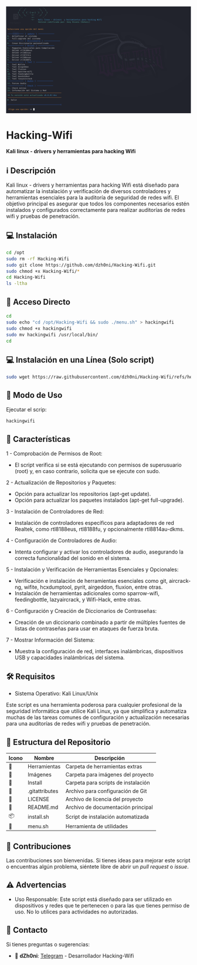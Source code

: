 ﻿![logo](https://github.com/AAAAAEXQOSyIpN2JZ0ehUQ/Hacking-Wifi/blob/main/Imagenes/hacking-wifi.png)

# Hacking-Wifi
**Kali linux - drivers y herramientas para hacking Wifi**

## :information_source: Descripción
Kali linux - drivers y herramientas para hacking Wifi está diseñado para automatizar la 
instalación y verificación de diversos controladores y herramientas esenciales para 
la auditoría de seguridad de redes wifi. El objetivo principal es asegurar que todos 
los componentes necesarios estén instalados y configurados correctamente para 
realizar auditorías de redes wifi y pruebas de penetración.

## :computer: Instalación
```bash
cd /opt
sudo rm -rf Hacking-Wifi
sudo git clone https://github.com/dzh0ni/Hacking-Wifi.git
sudo chmod +x Hacking-Wifi/*
cd Hacking-Wifi
ls -ltha
```

## :key: Acceso Directo
```bash
cd 
sudo echo "cd /opt/Hacking-Wifi && sudo ./menu.sh" > hackingwifi
sudo chmod +x hackingwifi
sudo mv hackingwifi /usr/local/bin/
cd
```

## :computer: Instalación en una Línea (Solo script)
```bash
sudo wget https://raw.githubusercontent.com/dzh0ni/Hacking-Wifi/refs/heads/main/install.sh -O - | sudo bash && sudo rm -rf wget-log*
```

## :rocket: Modo de Uso

Ejecutar el scrip:

```bash
hackingwifi
```

## :star2: Características 

1 - Comprobación de Permisos de Root:

* El script verifica si se está ejecutando con permisos de superusuario (root) y, en caso contrario, solicita que se ejecute con sudo.

2 - Actualización de Repositorios y Paquetes:

* Opción para actualizar los repositorios (apt-get update).
* Opción para actualizar los paquetes instalados (apt-get full-upgrade).

3 - Instalación de Controladores de Red:

* Instalación de controladores específicos para adaptadores de red Realtek, como rtl8188eus, rtl8188fu, y opcionalmente rtl8814au-dkms.

4 - Configuración de Controladores de Audio:

* Intenta configurar y activar los controladores de audio, asegurando la correcta funcionalidad del sonido en el sistema.

5 - Instalación y Verificación de Herramientas Esenciales y Opcionales:

* Verificación e instalación de herramientas esenciales como git, aircrack-ng, wifite, hcxdumptool, pyrit, airgeddon, fluxion, entre otras.
* Instalación de herramientas adicionales como sparrow-wifi, feedingbottle, lazyaircrack, y Wifi-Hack, entre otras.

6 - Configuración y Creación de Diccionarios de Contraseñas:

* Creación de un diccionario combinado a partir de múltiples fuentes de listas de contraseñas para usar en ataques de fuerza bruta.

7 - Mostrar Información del Sistema:

* Muestra la configuración de red, interfaces inalámbricas, dispositivos USB y capacidades inalámbricas del sistema.

## :hammer_and_wrench: Requisitos

-  Sistema Operativo: Kali Linux/Unix

Este script es una herramienta poderosa para cualquier profesional de la seguridad 
informática que utilice Kali Linux, ya que simplifica y automatiza muchas de las 
tareas comunes de configuración y actualización necesarias para una auditorías de redes wifi y pruebas de penetración.

## :open_file_folder: Estructura del Repositorio

| Icono            | Nombre              | Descripción                               |
|------------------|---------------------|-------------------------------------------|
| :file_folder:    | Herramientas        | Carpeta de herramientas extras            |
| :file_folder:    | Imágenes            | Carpeta para imágenes del proyecto        |
| :file_folder:    | Install             | Carpeta para scripts de instalación       |
| :page_facing_up: | .gitattributes      | Archivo para configuración de Git         |
| :page_facing_up: | LICENSE             | Archivo de licencia del proyecto          |
| :book:           | README.md           | Archivo de documentación principal        |
| :package:        | install.sh          | Script de instalación automatizada        |
| :page_facing_up: | menu.sh             | Herramienta de utilidades                 |

## :star2: Contribuciones

Las contribuciones son bienvenidas. Si tienes ideas para mejorar este script o encuentras algún problema, siéntete libre de abrir un *pull request* o *issue*.

## :warning: Advertencias

- Uso Responsable: Este script está diseñado para ser utilizado en dispositivos y redes que te pertenecen o para las que tienes permiso de uso. No lo utilices para actividades no autorizadas.

## :email: **Contacto** 
Si tienes preguntas o sugerencias:  
* :busts_in_silhouette: **dZh0ni**: [Telegram](https://t.me/dZh0ni_Dev) - Desarrollador Hacking-Wifi
